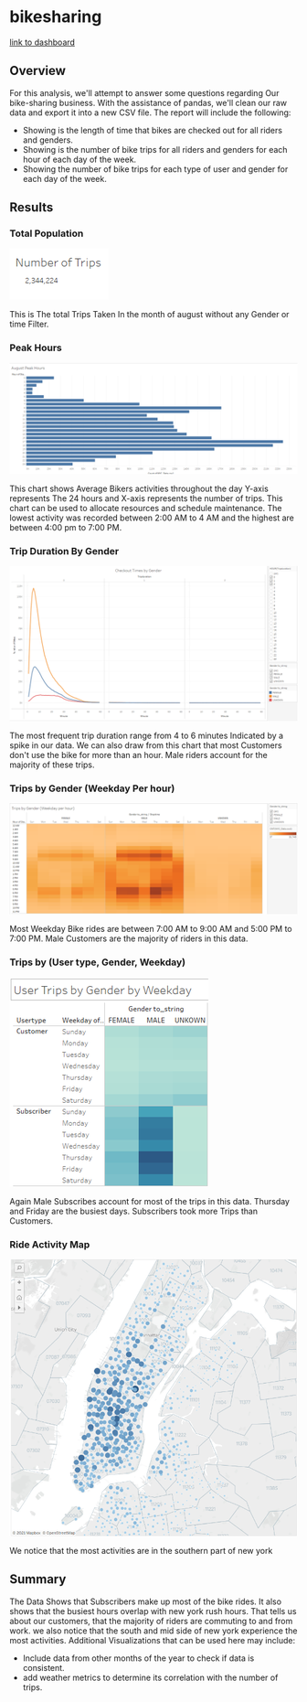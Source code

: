 # bikesharing
[link to dashboard](https://public.tableau.com/app/profile/salih1075/viz/Bikesharing_Visualisation/BikeRideInfoStory)
## Overview
For this analysis, we'll attempt to answer some questions regarding Our bike-sharing business. With the assistance of pandas, we'll clean our raw data and export it into a new CSV file. The report will include the following:
- Showing is the length of time that bikes are checked out for all riders and genders.
- Showing is the number of bike trips for all riders and genders for each hour of each day of the week.
- Showing the number of bike trips for each type of user and gender for each day of the week.

## Results

### Total Population 
![Total Trips](https://github.com/Donik22/bikesharing/blob/master/images/Total%20Number%20of%20Trips.PNG)

This is The total Trips Taken In the month of august without any Gender or time Filter.

### Peak Hours

![August Peak Hours](https://github.com/Donik22/bikesharing/blob/master/images/Peak%20August%20Hour.PNG)

This chart shows Average Bikers activities throughout the day Y-axis represents The 24 hours and X-axis represents the number of trips. This chart can be used to allocate resources and schedule maintenance. The lowest activity was recorded between 2:00 AM to 4 AM and the highest are between 4:00 pm to 7:00 PM.

### Trip Duration By Gender

![Trip Duration By Gender](https://github.com/Donik22/bikesharing/blob/master/images/Trip%20Duration%20By%20Gender.PNG)

The most frequent trip duration range from 4 to 6 minutes Indicated by a spike in our data. We can also draw from this chart that most Customers don't use the bike for more than an hour. Male riders account for the majority of these trips.

### Trips by Gender (Weekday Per hour)

![Trips by Gender](https://github.com/Donik22/bikesharing/blob/master/images/Trips%20By%20Gender(Weekday%20per%20Hour).PNG)

Most Weekday Bike rides are between 7:00 AM to 9:00 AM and 5:00 PM to 7:00 PM. Male Customers are the majority of riders in this data.

### Trips by (User type, Gender, Weekday)

![User Trips](https://github.com/Donik22/bikesharing/blob/master/images/User%20Trips%20by%20Gender%20by%20Weekday.PNG)

Again Male Subscribes account for most of the trips in this data. Thursday and Friday are the busiest days. Subscribers took more Trips than Customers.

### Ride Activity Map

![Trips Heat Map](https://github.com/Donik22/bikesharing/blob/master/images/Map.PNG)

We notice that the most activities are in the southern part of new york

## Summary

The Data Shows that Subscribers make up most of the bike rides. It also shows that the busiest hours overlap with new york rush hours. That tells us about our customers, that the majority of riders are commuting to and from work. we also notice that the south and mid side of new york experience the most activities.
Additional Visualizations that can be used here may include:

-  Include data from other months of the year to check if data is consistent.
-  add weather metrics to determine its correlation with the number of trips.


